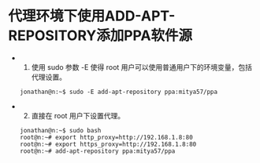 # 代理环境下使用ADD-APT-REPOSITORY添加PPA软件源

- 1. 使用 sudo 参数 -E 使得 root 用户可以使用普通用户下的环境变量，包括代理设置。

  ```
  jonathan@n:~$ sudo -E add-apt-repository ppa:mitya57/ppa
  ```

- 2. 直接在 root 用户下设置代理。

  ```
  jonathan@n:~$ sudo bash
  root@n:~# export http_proxy=http://192.168.1.8:80
  root@n:~# export https_proxy=http://192.168.1.8:80
  root@n:~# add-apt-repository ppa:mitya57/ppa
  ```
